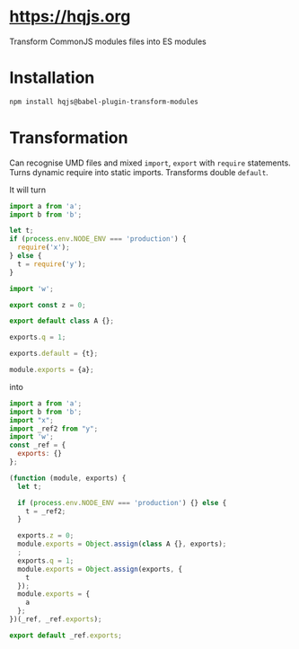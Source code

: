# https://hqjs.org
Transform CommonJS modules files into ES modules

# Installation
```sh
npm install hqjs@babel-plugin-transform-modules
```

# Transformation
Can recognise UMD files and mixed `import`, `export` with `require` statements. Turns dynamic require into static imports. Transforms double `default`.

It will turn
```js
import a from 'a';
import b from 'b';

let t;
if (process.env.NODE_ENV === 'production') {
  require('x');
} else {
  t = require('y');
}

import 'w';

export const z = 0;

export default class A {};

exports.q = 1;

exports.default = {t};

module.exports = {a};
```
into
```js
import a from 'a';
import b from 'b';
import "x";
import _ref2 from "y";
import 'w';
const _ref = {
  exports: {}
};

(function (module, exports) {
  let t;

  if (process.env.NODE_ENV === 'production') {} else {
    t = _ref2;
  }

  exports.z = 0;
  module.exports = Object.assign(class A {}, exports);
  ;
  exports.q = 1;
  module.exports = Object.assign(exports, {
    t
  });
  module.exports = {
    a
  };
})(_ref, _ref.exports);

export default _ref.exports;
```
